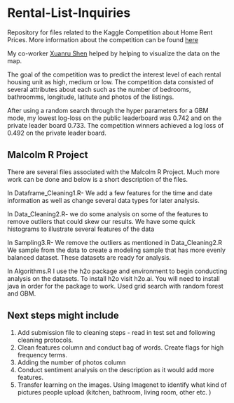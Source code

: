 # Rental-List-Inquiries
Repository for files related to the Kaggle Competition about Home Rent Prices. More information about the competition can be found [here](https://www.kaggle.com/c/two-sigma-connect-rental-listing-inquiries) 


My co-worker [Xuanru Shen](https://github.com/ttjxuan) helped by helping to visualize the data on the map.  

The goal of the competition was to predict the interest level of each rental housing unit as high, medium or low. The competition data consisted of several attributes about each such as the number of bedrooms, bathroomms, longitude, latitute and photos of the listings. 

After using a random search through the hyper parameters for a GBM mode, my lowest log-loss on the public leaderboard was 0.742 and on the private leader board 0.733. The competition winners achieved a log loss of 0.492 on the private leader board. 

## Malcolm R Project 

There are several files associated with the Malcolm R Project. Much more work can be done and below is a short description of the files. 


In Dataframe_Cleaning1.R- 
We add a few features for the time and date information as well as change several data types for later analysis. 

In Data_Cleaning2.R- 
we do some analysis on some of the features to remove outliers that could skew our results. 
We have some quick histograms to illustrate several features of the data 

In Sampling3.R- 
We remove the outliers as mentioned in Data_Cleaning2.R 
We sample from the data to create a modeling sample that has more evenly balanced dataset. 
These datasets are ready for analysis. 

In Algorithms.R 
I use the h2o package and environment to begin conducting analysis on the datasets. 
To install h2o visit h2o.ai. You will need to install java in order for the package to work. 
Used grid search with random forest and GBM. 


## Next steps might include 
1. Add submission file to cleaning steps - read in test set and following cleaning protocols. 
2. Clean features column and conduct bag of words. Create flags for high frequency terms. 
3. Adding the number of photos column  
4. Conduct sentiment analysis on the description as it would add more features. 
5. Transfer learning on the images. Using Imagenet to identify what kind of pictures people upload 
  (kitchen, bathroom, living room, other etc. ) 


